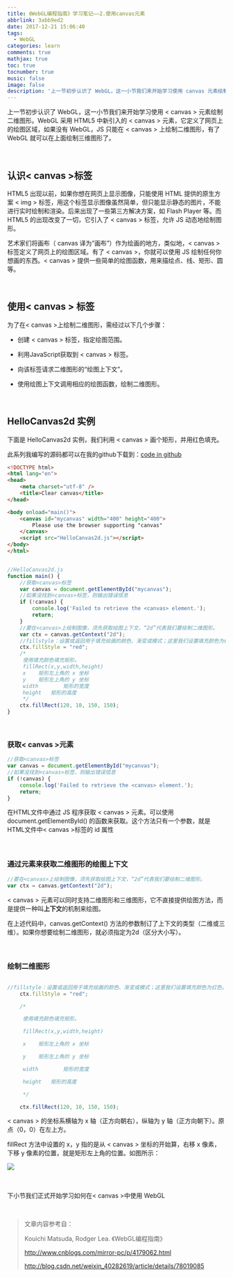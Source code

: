 ```yaml
---
title: 《WebGL编程指南》学习笔记——2.使用canvas元素
abbrlink: 3abb9ed2
date: 2017-12-21 15:06:40
tags:
  - WebGL
categories: learn
comments: true
mathjax: true
toc: true
tocnumber: true
music: false
image: false
description: '上一节初步认识了 WebGL，这一小节我们来开始学习使用 canvas 元素绘制二维图形。WebGL 采用 HTML5 中新引入的 canvas 元素，它定义了网页上的绘图区域，如果没有 WebGL，JS 只能在 canvas 上绘制二维图形，有了 WebGL 就可以在上面绘制三维图形了。'
---
```




上一节初步认识了 WebGL，这一小节我们来开始学习使用 < canvas > 元素绘制二维图形。WebGL 采用 HTML5 中新引入的 < canvas > 元素，它定义了网页上的绘图区域，如果没有 WebGL，JS 只能在 < canvas > 上绘制二维图形，有了 WebGL 就可以在上面绘制三维图形了。

​         

## 认识< canvas >标签

HTML5 出现以前，如果你想在网页上显示图像，只能使用 HTML 提供的原生方案 < img > 标签，用这个标签显示图像虽然简单，但只能显示静态的图片，不能进行实时绘制和渲染。后来出现了一些第三方解决方案，如 Flash Player 等。而 HTML5 的出现改变了一切，它引入了 < canvas > 标签，允许 JS 动态地绘制图形。

艺术家们将画布（ canvas 译为”画布”）作为绘画的地方，类似地，< canvas > 标签定义了网页上的绘图区域。有了 < canvas >，你就可以使用 JS 绘制任何你想画的东西。< canvas > 提供一些简单的绘图函数，用来描绘点、线、矩形、圆等。

​           

## 使用< canvas > 标签

为了在< canvas >上绘制二维图形，需经过以下几个步骤：

 - 创建 < canvas > 标签，指定绘图范围。

 - 利用JavaScript获取到 < canvas > 标签。

 - 向该标签请求二维图形的“绘图上下文”。

 - 使用绘图上下文调用相应的绘图函数，绘制二维图形。


​             

## HelloCanvas2d 实例

下面是 HelloCanvas2d 实例，我们利用 < canvas > 画个矩形，并用红色填充。

此系列我编写的源码都可以在我的github下载到：[code in github](https://github.com/hushhw/WebGL-Programming-Guide/tree/master/00HelloCanvas2d)

```html
<!DOCTYPE html>
<html lang="en">
<head>
	<meta charset="utf-8" />
	<title>Clear canvas</title>
</head>

<body onload="main()">
	<canvas id="mycanvas" width="400" height="400">
		Please use the browser supporting "canvas"
	</canvas>
	<script src="HelloCanvas2d.js"></script>
</body>
</html>
```



```javascript

//HelloCanvas2d.js
function main() {
	//获取<canvas>标签
	var canvas = document.getElementById("mycanvas");
	//如果没找到<canvas>标签，则输出错误信息
	if (!canvas) {
		console.log('Failed to retrieve the <canvas> element.');
		return;
	}
	//要在<canvas>上绘制图像，须先获取绘图上下文，“2d”代表我们要绘制二维图形。
	var ctx = canvas.getContext("2d");
	//fillstyle：设置或返回用于填充绘画的颜色、渐变或模式；这里我们设置填充颜色为红色。
	ctx.fillStyle = "red";
	/*
	 使用填充颜色填充矩形。
	 fillRect(x,y,width,height)
	 x    矩形左上角的 x 坐标
	 y    矩形左上角的 y 坐标
	 width        矩形的宽度
	 height   矩形的高度
	 */
	ctx.fillRect(120, 10, 150, 150);
}
```

​        

### 获取< canvas >元素

```javascript
//获取<canvas>标签
var canvas = document.getElementById("mycanvas");
//如果没找到<canvas>标签，则输出错误信息
if (!canvas) {
	console.log('Failed to retrieve the <canvas> element.');
	return;
}
```

在HTML文件中通过 JS 程序获取 < canvas > 元素。可以使用 document.getElementById() 的函数来获取。这个方法只有一个参数，就是HTML文件中< canvas >标签的 id 属性

　　 

### 通过元素来获取二维图形的绘图上下文

```javascript
//要在<canvas>上绘制图像，须先获取绘图上下文，“2d”代表我们要绘制二维图形。
var ctx = canvas.getContext("2d");
```

< canvas > 元素可以同时支持二维图形和三维图形，它不直接提供绘图方法，而是提供一种叫**上下文**的机制来绘图。



在上述代码中，canvas.getContext() 方法的参数制订了上下文的类型（二维或三维）。如果你想要绘制二维图形，就必须指定为2d（区分大小写）。

　　

### 绘制二维图形

```javascript

//fillstyle：设置或返回用于填充绘画的颜色、渐变或模式；这里我们设置填充颜色为红色。
	ctx.fillStyle = "red";

	/*

	 使用填充颜色填充矩形。

	 fillRect(x,y,width,height)

	 x    矩形左上角的 x 坐标

	 y    矩形左上角的 y 坐标

	 width        矩形的宽度

	 height   矩形的高度

	 */

	ctx.fillRect(120, 10, 150, 150);

```

< canvas > 的坐标系横轴为 x 轴（正方向朝右），纵轴为 y 轴（正方向朝下）。原点（0，0）在左上方。

fillRect 方法中设置的 x，y 指的是从 < canvas > 坐标的开始算，右移 x 像素，下移 y 像素的位置，就是矩形左上角的位置。如图所示：

![](https://qn.hushhw.cn/images/20171216202917965.png)

　　







下小节我们正式开始学习如何在< canvas >中使用 WebGL

​        

> 文章内容参考自： 
>
> Kouichi Matsuda, Rodger Lea. 《WebGL编程指南》
>
> http://www.cnblogs.com/mirror-pc/p/4179062.html
>
> http://blog.csdn.net/weixin_40282619/article/details/78019085
